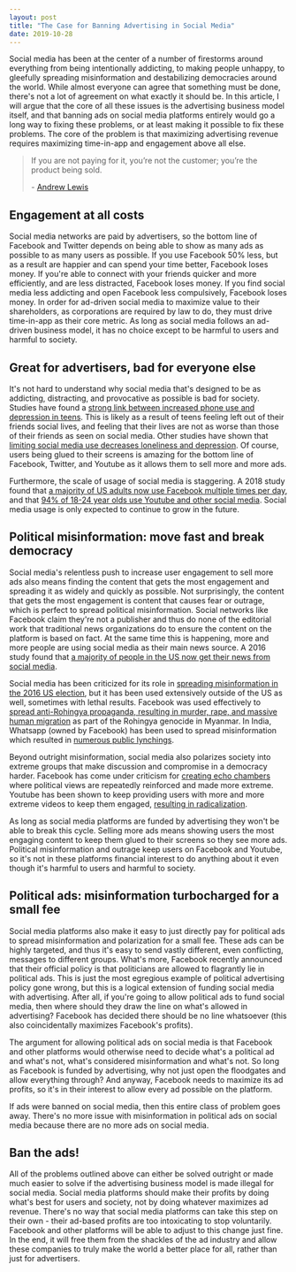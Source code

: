 ```yaml
---
layout: post
title: "The Case for Banning Advertising in Social Media"
date: 2019-10-28
---
```


Social media has been at the center of a number of firestorms around everything from being intentionally addicting, to making people unhappy, to gleefully spreading misinformation and destabilizing democracies around the world. While almost everyone can agree that something must be done, there's not a lot of agreement on what exactly it should be. In this article, I will argue that the core of all these issues is the advertising business model itself, and that banning ads on social media platforms entirely would go a long way to fixing these problems, or at least making it possible to fix these problems. The core of the problem is that maximizing advertising revenue requires maximizing time-in-app and engagement above all else.

> If you are not paying for it, you’re not the customer; you’re the product being sold.
> 
> \- [Andrew Lewis](https://www.metafilter.com/95152/Userdriven-discontent#3256046)

## Engagement at all costs

Social media networks are paid by advertisers, so the bottom line of Facebook and Twitter depends on being able to show as many ads as possible to as many users as possible. If you use Facebook 50% less, but as a result are happier and can spend your time better, Facebook loses money. If you're able to connect with your friends quicker and more efficiently, and are less distracted, Facebook loses money. If you find social media less addicting and open Facebook less compulsively, Facebook loses money. In order for ad-driven social media to maximize value to their shareholders, as corporations are required by law to do, they must drive time-in-app as their core metric. As long as social media follows an ad-driven business model, it has no choice except to be harmful to users and harmful to society.

## Great for advertisers, bad for everyone else

It's not hard to understand why social media that's designed to be as addicting, distracting, and provocative as possible is bad for society. Studies have found a [strong link between increased phone use and depression in teens](https://psycnet.apa.org/doiLanding?doi=10.1037%2Femo0000403). This is likely as a result of teens feeling left out of their friends social lives, and feeling that their lives are not as worse than those of their friends as seen on social media. Other studies have shown that [limiting social media use decreases loneliness and depression](https://guilfordjournals.com/doi/10.1521/jscp.2018.37.10.751). Of course, users being glued to their screens is amazing for the bottom line of Facebook, Twitter, and Youtube as it allows them to sell more and more ads.

Furthermore, the scale of usage of social media is staggering. A 2018 study found that [a majority of US adults now use Facebook multiple times per day](https://www.pewinternet.org/2018/03/01/social-media-use-in-2018/), and that [94% of 18-24 year olds use Youtube and other social media](https://www.pewinternet.org/2018/03/01/social-media-use-in-2018/). Social media usage is only expected to continue to grow in the future.

## Political misinformation: move fast and break democracy

Social media's relentless push to increase user engagement to sell more ads also means finding the content that gets the most engagement and spreading it as widely and quickly as possible. Not surprisingly, the content that gets the most engagement is content that causes fear or outrage, which is perfect to spread political misinformation. Social networks like Facebook claim they're not a publisher and thus do none of the editorial work that traditional news organizations do to ensure the content on the platform is based on fact. At the same time this is happening, more and more people are using social media as their main news source. A 2016 study found that [a majority of people in the US now get their news from social media](https://www.journalism.org/2016/05/26/news-use-across-social-media-platforms-2016/).

Social media has been criticized for its role in [spreading misinformation in the 2016 US election](https://www.bbc.com/news/technology-46590890), but it has been used extensively outside of the US as well, sometimes with lethal results. Facebook was used effectively to [spread anti-Rohingya propaganda, resulting in murder, rape, and massive human migration](https://www.nytimes.com/2018/10/15/technology/myanmar-facebook-genocide.html) as part of the Rohingya genocide in Myanmar. In India, Whatsapp (owned by Facebook) has been used to spread misinformation which resulted in [numerous public lynchings](https://en.wikipedia.org/wiki/Indian_WhatsApp_lynchings).

Beyond outright misinformation, social media also polarizes society into extreme groups that make discussion and compromise in a democracy harder. Facebook has come under criticism for [creating echo chambers](https://qz.com/1648409/facebook-axed-trending-when-it-should-have-just-fixed-it/) where political views are repeatedly reinforced and made more extreme. Youtube has been shown to keep providing users with more and more extreme videos to keep them engaged, [resulting in radicalization](https://www.nytimes.com/interactive/2019/06/08/technology/youtube-radical.html).

As long as social media platforms are funded by advertising they won't be able to break this cycle. Selling more ads means showing users the most engaging content to keep them glued to their screens so they see more ads. Political misinformation and outrage keep users on Facebook and Youtube, so it's not in these platforms financial interest to do anything about it even though it's harmful to users and harmful to society.

## Political ads: misinformation turbocharged for a small fee

Social media platforms also make it easy to just directly pay for political ads to spread misinformation and polarization for a small fee. These ads can be highly targeted, and thus it's easy to send vastly different, even conflicting, messages to different groups. What's more, Facebook recently announced that their official policy is that politicians are allowed to flagrantly lie in political ads. This is just the most egregious example of political advertising policy gone wrong, but this is a logical extension of funding social media with advertising. After all, if you're going to allow political ads to fund social media, then where should they draw the line on what's allowed in advertising? Facebook has decided there should be no line whatsoever (this also coincidentally maximizes Facebook's profits).

The argument for allowing political ads on social media is that Facebook and other platforms would otherwise need to decide what's a political ad and what's not, what's considered misinformation and what's not. So long as Facebook is funded by advertising, why not just open the floodgates and allow everything through? And anyway, Facebook needs to maximize its ad profits, so it's in their interest to allow every ad possible on the platform.

If ads were banned on social media, then this entire class of problem goes away. There's no more issue with misinformation in political ads on social media because there are no more ads on social media.

## Ban the ads!

All of the problems outlined above can either be solved outright or made much easier to solve if the advertising business model is made illegal for social media. Social media platforms should make their profits by doing what's best for users and society, not by doing whatever maximizes ad revenue. There's no way that social media platforms can take this step on their own - their ad-based profits are too intoxicating to stop voluntarily. Facebook and other platforms will be able to adjust to this change just fine. In the end, it will free them from the shackles of the ad industry and allow these companies to truly make the world a better place for all, rather than just for advertisers.
